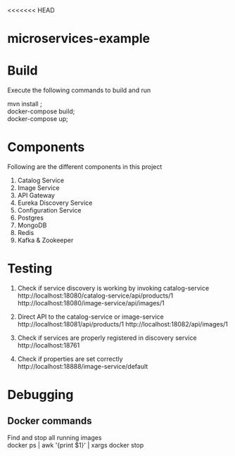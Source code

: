 <<<<<<< HEAD
# microservices-example
# Build  
Execute the following commands to build and run 

mvn install ;   
docker-compose build;  
docker-compose up;  

# Components
Following are the different components in this project
1) Catalog Service
2) Image Service
3) API Gateway
4) Eureka Discovery Service
5) Configuration Service
6) Postgres
7) MongoDB
8) Redis
9) Kafka & Zookeeper

# Testing
1) Check if service discovery is working by invoking catalog-service   
http://localhost:18080/catalog-service/api/products/1
http://localhost:18080/image-service/api/images/1

2) Direct API to the catalog-service or image-service
http://localhost:18081/api/products/1
http://localhost:18082/api/images/1

3) Check if services are properly registered in discovery service  
http://localhost:18761  

4) Check if properties are set correctly  
http://localhost:18888/image-service/default 

# Debugging
## Docker commands 

Find and stop all running images  
docker ps | awk '{print $1}' | xargs docker stop   

